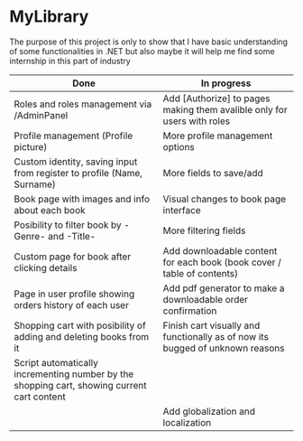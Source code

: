 # MyLibrary

The purpose of this project is only to show that I have basic understanding of some functionalities in .NET but also maybe it will help me find some internship in this part of industry 

| Done  | In progress |
| ------------- | ------------- |
| Roles and roles management via /AdminPanel  | Add [Authorize] to pages making them avalible only for users with roles  |
| Profile management (Profile picture) | More profile management options  |
| Custom identity, saving input from register to profile (Name, Surname)  | More fields to save/add  |
| Book page with images and info about each book  | Visual changes to book page interface  |
| Posibility to filter book by -Genre- and -Title-  | More filtering fields  |
| Custom page for book after clicking details  | Add downloadable content for each book (book cover / table of contents)  |
| Page in user profile showing orders history of each user  | Add pdf generator to make a downloadable order confirmation  |
| Shopping cart with posibility of adding and deleting books from it  | Finish cart visually and functionally as of now its bugged of unknown reasons  |
| Script automatically incrementing number by the shopping cart, showing current cart content  |    |
|   | Add globalization and localization  |
